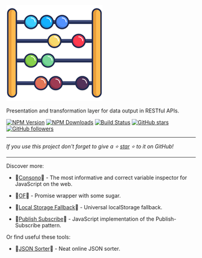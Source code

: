 ![Vicis](../_media/256.png?raw=true#center "Vicis")

Presentation and transformation layer for data output in RESTful APIs.

[![NPM Version](https://img.shields.io/npm/v/vicis.svg?style=flat)]()
[![NPM Downloads](https://img.shields.io/npm/dt/vicis.svg?style=flat)]()
[![Build Status](https://travis-ci.org/r37r0m0d3l/vicis.svg?branch=master)](https://travis-ci.org/r37r0m0d3l/vicis)
[![GitHub stars](https://img.shields.io/github/stars/r37r0m0d3l/vicis.svg?style=social&label=Star)](https://github.com/r37r0m0d3l/vicis)
[![GitHub followers](https://img.shields.io/github/followers/r37r0m0d3l.svg?style=social&label=Follow)](https://github.com/r37r0m0d3l)

---

*If you use this project don't forget to give a ⭐ [star](https://github.com/r37r0m0d3l/vicis) ⭐ to it on GitHub!*

---

Discover more:

-   🔎[Consono](https://consono.js.org)🔎 -
The most informative and correct variable inspector for JavaScript on the web.

-   🌠[OF](https://of.js.org)🌠 -
Promise wrapper with some sugar.

-   🔩[Local Storage Fallback](https://github.com/r37r0m0d3l/fallback-local-storage)🔩 -
Universal localStorage fallback.

-   🔄[Publish Subscribe](https://publish-subscribe.js.org)🔄 -
JavaScript implementation of the Publish-Subscribe pattern.

Or find useful these tools:

-   🧾[JSON Sorter](https://r37r0m0d3l.github.io/json_sort)🧾 -
Neat online JSON sorter.
